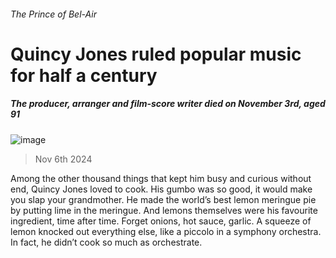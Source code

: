 ###### The Prince of Bel-Air
# Quincy Jones ruled popular music for half a century 
##### The producer, arranger and film-score writer died on November 3rd, aged 91 
![image](images/20241109_OBP001.jpg) 
> Nov 6th 2024 
Among the other thousand things that kept him busy and curious without end, Quincy Jones loved to cook. His gumbo was so good, it would make you slap your grandmother. He made the world’s best lemon meringue pie by putting lime in the meringue. And lemons themselves were his favourite ingredient, time after time. Forget onions, hot sauce, garlic. A squeeze of lemon knocked out everything else, like a piccolo in a symphony orchestra. In fact, he didn’t cook so much as orchestrate. 
